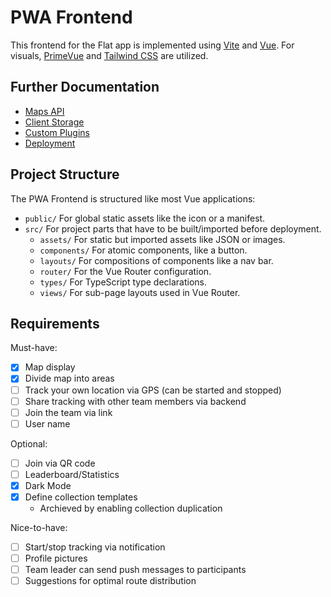 # PWA Frontend

This frontend for the Flat app is implemented using [Vite](https://vitejs.dev/) and [Vue](https://vuejs.org/).
For visuals, [PrimeVue](https://primevue.org/) and [Tailwind CSS](https://tailwindcss.com/) are utilized.

## Further Documentation

-   [Maps API](/docs/frontend-pwa/maps-api.md)
-   [Client Storage](/docs/frontend-pwa/client-storage.md)
-   [Custom Plugins](/docs/frontend-pwa/custom-plugins.md)
-   [Deployment](/docs/frontend-pwa/deploy.md)

## Project Structure

The PWA Frontend is structured like most Vue applications:

-   `public/`
    For global static assets like the icon or a manifest.
-   `src/`
    For project parts that have to be built/imported before deployment.
    -   `assets/`
        For static but imported assets like JSON or images.
    -   `components/`
        For atomic components, like a button.
    -   `layouts/`
        For compositions of components like a nav bar.
    -   `router/`
        For the Vue Router configuration.
    -   `types/`
        For TypeScript type declarations.
    -   `views/`
        For sub-page layouts used in Vue Router.

## Requirements

Must-have:

-   [x] Map display
-   [x] Divide map into areas
-   [ ] Track your own location via GPS (can be started and stopped)
-   [ ] Share tracking with other team members via backend
-   [ ] Join the team via link
-   [ ] User name

Optional:

-   [ ] Join via QR code
-   [ ] Leaderboard/Statistics
-   [x] Dark Mode
-   [x] Define collection templates
    -   Archieved by enabling collection duplication

Nice-to-have:

-   [ ] Start/stop tracking via notification
-   [ ] Profile pictures
-   [ ] Team leader can send push messages to participants
-   [ ] Suggestions for optimal route distribution

